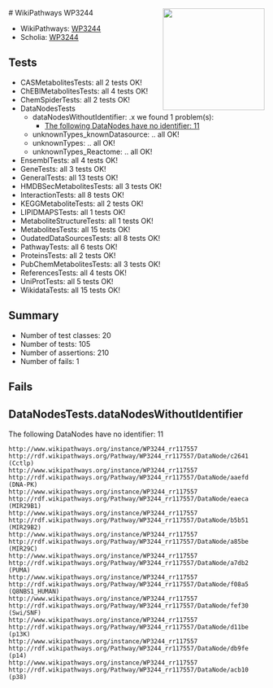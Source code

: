 <img style="float: right; width: 200px" src="https://upload.wikimedia.org/wikipedia/commons/thumb/8/83/Wplogo_with_text_500.png/640px-Wplogo_with_text_500.png" />
# WikiPathways WP3244

* WikiPathways: [WP3244](https://new.wikipathways.org/pathways/WP3244)
* Scholia: [WP3244](https://scholia.toolforge.org/wikipathways/WP3244)
## Tests
* CASMetabolitesTests: all 2 tests OK!
* ChEBIMetabolitesTests: all 4 tests OK!
* ChemSpiderTests: all 2 tests OK!
* DataNodesTests
    * dataNodesWithoutIdentifier: .x we found 1 problem(s):
        * [The following DataNodes have no identifier: 11](#8792c491)
    * unknownTypes_knownDatasource: .. all OK!
    * unknownTypes: .. all OK!
    * unknownTypes_Reactome: .. all OK!
* EnsemblTests: all 4 tests OK!
* GeneTests: all 3 tests OK!
* GeneralTests: all 13 tests OK!
* HMDBSecMetabolitesTests: all 3 tests OK!
* InteractionTests: all 8 tests OK!
* KEGGMetaboliteTests: all 2 tests OK!
* LIPIDMAPSTests: all 1 tests OK!
* MetaboliteStructureTests: all 1 tests OK!
* MetabolitesTests: all 15 tests OK!
* OudatedDataSourcesTests: all 8 tests OK!
* PathwayTests: all 6 tests OK!
* ProteinsTests: all 2 tests OK!
* PubChemMetabolitesTests: all 3 tests OK!
* ReferencesTests: all 4 tests OK!
* UniProtTests: all 5 tests OK!
* WikidataTests: all 15 tests OK!


## Summary

* Number of test classes: 20
* Number of tests: 105
* Number of assertions: 210
* Number of fails: 1

## Fails

<a name="8792c491" />

## DataNodesTests.dataNodesWithoutIdentifier

The following DataNodes have no identifier: 11
```
http://www.wikipathways.org/instance/WP3244_rr117557 http://rdf.wikipathways.org/Pathway/WP3244_rr117557/DataNode/c2641 (Cctlp)
http://www.wikipathways.org/instance/WP3244_rr117557 http://rdf.wikipathways.org/Pathway/WP3244_rr117557/DataNode/aaefd (DNA-PK)
http://www.wikipathways.org/instance/WP3244_rr117557 http://rdf.wikipathways.org/Pathway/WP3244_rr117557/DataNode/eaeca (MIR29B1)
http://www.wikipathways.org/instance/WP3244_rr117557 http://rdf.wikipathways.org/Pathway/WP3244_rr117557/DataNode/b5b51 (MIR29B2)
http://www.wikipathways.org/instance/WP3244_rr117557 http://rdf.wikipathways.org/Pathway/WP3244_rr117557/DataNode/a85be (MIR29C)
http://www.wikipathways.org/instance/WP3244_rr117557 http://rdf.wikipathways.org/Pathway/WP3244_rr117557/DataNode/a7db2 (PUMA)
http://www.wikipathways.org/instance/WP3244_rr117557 http://rdf.wikipathways.org/Pathway/WP3244_rr117557/DataNode/f08a5 (Q8NBS1_HUMAN)
http://www.wikipathways.org/instance/WP3244_rr117557 http://rdf.wikipathways.org/Pathway/WP3244_rr117557/DataNode/fef30 (Swi/SNF)
http://www.wikipathways.org/instance/WP3244_rr117557 http://rdf.wikipathways.org/Pathway/WP3244_rr117557/DataNode/d11be (p13K)
http://www.wikipathways.org/instance/WP3244_rr117557 http://rdf.wikipathways.org/Pathway/WP3244_rr117557/DataNode/db9fe (p14)
http://www.wikipathways.org/instance/WP3244_rr117557 http://rdf.wikipathways.org/Pathway/WP3244_rr117557/DataNode/acb10 (p38)
```

